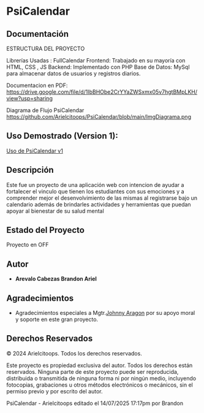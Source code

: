 # PsiCalendar

## Documentación

ESTRUCTURA DEL PROYECTO 

Librerías Usadas :  FullCalendar 
Frontend: Trabajado en su mayoría con HTML, CSS , JS 
Backend: Implementado con PHP
Base de Datos: MySql para almacenar datos de usuarios y registros diarios.

Documentacion en PDF:
https://drive.google.com/file/d/1IbBHObe2CrYYaZWSxmx05v7hgtBMpLKH/view?usp=sharing

Diagrama de Flujo PsiCalendar
https://github.com/Arielcitoops/PsiCalendar/blob/main/ImgDiagrama.png 

## Uso Demostrado (Version 1):
[Uso de PsiCalendar v1](https://drive.google.com/file/d/1UZz1gpjudK4Mwq622Mw1YLkFey-u_-Pc/view?usp=sharing)

## Descripción
Este fue un proyecto de una aplicación web con intencion de ayudar a fortalecer el vinculo que tienen los estudiantes con sus emociones y a comprender mejor el desenvolvimiento de las mismas al registrarse bajo un calendario además de brindarles actividades y herramientas que puedan apoyar al bienestar de su salud mental

## Estado del Proyecto
Proyecto en OFF

## Autor
- **Arevalo Cabezas Brandon Ariel** 

## Agradecimientos
- Agradecimientos especiales a Mgtr.[Johnny Aragon](https://github.com/JohnAle1) por su apoyo moral y soporte en este gran proyecto.

## Derechos Reservados
© 2024 Arielcitoops. Todos los derechos reservados.

Este proyecto es propiedad exclusiva del autor. Todos los derechos están reservados. Ninguna parte de este proyecto puede ser reproducida, distribuida o transmitida de ninguna forma ni por ningún medio, incluyendo fotocopias, grabaciones u otros métodos electrónicos o mecánicos, sin el permiso previo y por escrito del autor.


PsiCalendar - Arielcitoops  editado el 14/07/2025 17:17pm por Brandon

